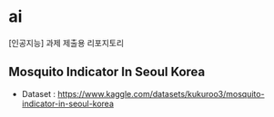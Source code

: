 # ai
[인공지능] 과제 제출용 리포지토리

## Mosquito Indicator In Seoul Korea
* Dataset : 
https://www.kaggle.com/datasets/kukuroo3/mosquito-indicator-in-seoul-korea
